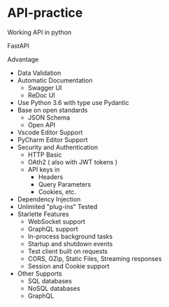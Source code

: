 # API-practice
Working API in python

FastAPI 

Advantage 
- Data Validation 
- Automatic Documentation
  - Swagger UI
  - ReDoc UI
- Use Python 3.6 with type use Pydantic
- Base on open standards
  - JSON Schema
  - Open API
- Vscode Editor Support
- PyCharm Editor Support
- Security and Authentication
  - HTTP Basic
  - OAth2 ( also with JWT tokens )
  - API keys in
    - Headers
    - Query Parameters
    - Cookies, etc.
- Dependency Injection
- Unlimited "plug-ins" Tested
- Starlette Features
  - WebSocket support
  - GraphQL support
  - In-process background tasks
  - Startup and shutdown events 
  - Test client built on requests
  - CORS, GZip, Static Files, Streaming responses
  - Session and Cookie support
- Other Supports
  - SQL databases
  - NoSQL databases
  - GraphQL